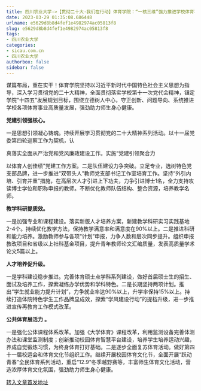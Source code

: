 ```yaml
---
title: 四川农业大学->【贯彻二十大·我们在行动】体育学院：“一核三维”强力推进学校体育事业高质量发展 | sicau.com.cn
date: 2023-03-29 01:35:08.686448
urlname: e5629d8b8d4fef1e4982974ac05813f8
slug: e5629d8b8d4fef1e4982974ac05813f8
tags: 
- 四川农业大学
categories:
- sicau.com.cn
- 四川农业大学
authorbox: false
sidebar: false
---
```

谋篇布局，重在实干！体育学院坚持以习近平新时代中国特色社会主义思想为指导，深入学习贯彻党的二十大精神，全面贯彻落实学校第十一次党代会精神，锚定学院“十四五”发展规划目标，围绕立德树人中心，守正创新、问题导向、系统推进学校各项体育事业高质量发展，强劲助力师生身心健康。  

**党建引领强核心。**

一是思想引领凝心铸魂。持续开展学习贯彻党的二十大精神系列活动。以十一届党委第四轮巡察工作为契机，认
<!--more-->
真落实全面从严治党和党风廉政建设工作。实施“党建引领聚合力

以体育人创佳绩”党建工作方案。二是队伍建设力争突破。立足专业，选树特色党支部品牌，进一步推进“双带头人”教师党支部书记工作室培育工作。坚持“外引内培、引育并重”措施，在高层次人才引进上下功夫，力争引进博士1名，全力支持攻读博士学位和职称申报的教师。不断优化教师队伍结构、整合资源，培养教学名师。

**教学科研提质效。**

一是加强专业和课程建设。落实新版人才培养方案，新建教学科研实习实践基地2-4个。持续优化教学方法，保持教学满意率和满意度在90%以上。二是推进科研和能力培养。激励教师参与各项“计划”申报，力争人数和层次同步提升。组织申报教改项目和省级以上社科基金项目，提升青年教师论文汇编质量，发表高质量学术论文5篇以上。

**人才培养促升级。**

一是学科建设稳步推进。完善体育硕士点学科系列建设，做好首届硕士生的招生、面试及培养工作，探索凝练办学优势和学科特色。二是长期坚持两项计划。推出“学生就业能力提升计划”，力争就业率达90%以上，升学率保持15%以上。持续打造体院特色学生工作品牌显成效，探索“学风建设行动”的提档升级，进一步推进宣传再教育工作模式改革。

**公共体育展活力** **。**

一是强化公体课程体系改革。加强《大学体育》课程改革，利用监测设备完善体测办法和课堂监测制度；创新推动校园体育智慧平台建设，培养学生培养运动兴趣，养成自觉锻炼习惯，为终身体育打好基础。二是逐步全面复苏体育活动。做好第四十一届校运会和体育文化节组织工作。继续开展校园体育文化节，全面开展“跃动青春”全民体育系列活动，重启“12.9”冬季越野赛等，丰富师生体育文化活动，营造浓厚体育文化氛围，强劲助力师生身心健康。



[转入文章首发地址](https://news.sicau.edu.cn/info/1135/71565.htm)